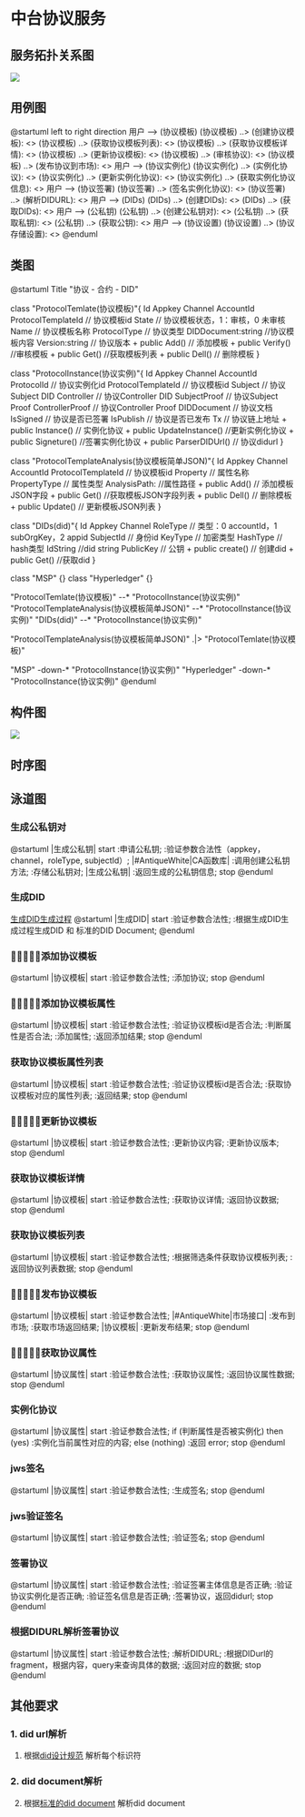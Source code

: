 # 中台协议服务
## 服务拓扑关系图
![](./fw.png)
## 用例图
@startuml
left to right direction
用户 --> (协议模板)
(协议模板) ..> (创建协议模板): <<include>>
(协议模板) ..> (获取协议模板列表): <<include>>
(协议模板) ..> (获取协议模板详情): <<include>>
(协议模板) ..> (更新协议模板): <<include>>
(协议模板) ..> (审核协议): <<include>>
(协议模板) ..> (发布协议到市场): <<include>>
用户 --> (协议实例化)
(协议实例化) ..> (实例化协议): <<include>>
(协议实例化) ..> (更新实例化协议): <<include>>
(协议实例化) ..> (获取实例化协议信息): <<include>>
用户 --> (协议签署)
(协议签署) ..> (签名实例化协议): <<include>>
(协议签署) ..> (解析DIDURL): <<include>>
用户 --> (DIDs)
(DIDs) ..> (创建DIDs): <<include>>
(DIDs) ..> (获取DIDs): <<include>>
用户 --> (公私钥)
(公私钥) ..> (创建公私钥对): <<include>>
(公私钥) ..> (获取私钥): <<include>>
(公私钥) ..> (获取公钥): <<include>>
用户 --> (协议设置)
(协议设置) ..> (协议存储设置): <<include>>
@enduml
## 类图

@startuml
Title "协议 - 合约 - DID"

  class "ProtocolTemlate(协议模板)"{
    Id
    Appkey
    Channel
    AccountId
    ProtocolTemplateId // 协议模板id
    State // 协议模板状态，1：审核，0 未审核
    Name // 协议模板名称
    ProtocolType // 协议类型
    DIDDocument:string //协议模板内容
    Version:string // 协议版本
    + public Add()  // 添加模板
    + public Verify() //审核模板
    + public Get() //获取模板列表
    + public Dell() // 删除模板
  }

  class "ProtocolInstance(协议实例)"{
    Id
    Appkey
    Channel
    AccountId
    ProtocolId  // 协议实例化id
    ProtocolTemplateId // 协议模板id
    Subject // 协议Subject DID
    Controller // 协议Controller DID
    SubjectProof //  协议Subject Proof
    ControllerProof // 协议Controller Proof
    DIDDocument // 协议文档
    IsSigned // 协议是否已签署
    IsPublish // 协议是否已发布
    Tx // 协议链上地址
    + public Instance()  // 实例化协议
    + public UpdateInstance() //更新实例化协议
    + public Signeture() //签署实例化协议
    + public ParserDIDUrl() // 协议didurl
  }

  class "ProtocolTemplateAnalysis(协议模板简单JSON)"{
    Id
    Appkey
    Channel
    AccountId
    ProtocolTemplateId // 协议模板id
    Property // 属性名称
    PropertyType // 属性类型
    AnalysisPath: //属性路径
    + public Add()  // 添加模板JSON字段
    + public Get() //获取模板JSON字段列表
    + public Dell() // 删除模板
    + public Update() // 更新模板JSON列表
  }

  class "DIDs(did)"{
    Id
    Appkey
    Channel
    RoleType // 类型：0 accountId，1 subOrgKey，2 appid
    SubjectId // 身份id 
    KeyType // 加密类型
    HashType // hash类型
    IdString //did string
    PublicKey // 公钥
    + public create()  // 创建did
    + public Get() //获取did
  }

  class "MSP" {}
  class "Hyperledger" {}
  

  "ProtocolTemlate(协议模板)" --* "ProtocolInstance(协议实例)"
  "ProtocolTemplateAnalysis(协议模板简单JSON)" --* "ProtocolInstance(协议实例)"
  "DIDs(did)" --* "ProtocolInstance(协议实例)"

  "ProtocolTemplateAnalysis(协议模板简单JSON)" .|> "ProtocolTemlate(协议模板)"

  "MSP" -down-* "ProtocolInstance(协议实例)"
  "Hyperledger" -down-* "ProtocolInstance(协议实例)"
@enduml

## 构件图
![](./gjt.png)


## 时序图


## 泳道图
### 生成公私钥对
@startuml
|生成公私钥|
start
:申请公私钥;
:验证参数合法性（appkey，channel，roleType, subjectId）;
|#AntiqueWhite|CA函数库|
:调用创建公私钥方法;
:存储公私钥对;
|生成公私钥|
:返回生成的公私钥信息;
stop
@enduml

### 生成DID
[生成DID生成过程](/didserver/DIDDesign.html#_5-1-create-did)
@startuml
|生成DID|
start
:验证参数合法性;
:根据生成DID生成过程生成DID 和 标准的DID Document;
@enduml

### 添加协议模板
@startuml
|协议模板|
start
:验证参数合法性;
:添加协议;
stop
@enduml

### 添加协议模板属性
@startuml
|协议模板|
start
:验证参数合法性;
:验证协议模板id是否合法;
:判断属性是否合法;
:添加属性;
:返回添加结果;
stop
@enduml

### 获取协议模板属性列表
@startuml
|协议模板|
start
:验证参数合法性;
:验证协议模板id是否合法;
:获取协议模板对应的属性列表;
:返回结果;
stop
@enduml

### 更新协议模板
@startuml
|协议模板|
start
:验证参数合法性;
:更新协议内容;
:更新协议版本;
stop
@enduml


### 获取协议模板详情
@startuml
|协议模板|
start
:验证参数合法性;
:获取协议详情;
:返回协议数据;
stop
@enduml

### 获取协议模板列表
@startuml
|协议模板|
start
:验证参数合法性;
:根据筛选条件获取协议模板列表;
:返回协议列表数据;
stop
@enduml

### 发布协议模板
@startuml
|协议模板|
start
:验证参数合法性;
|#AntiqueWhite|市场接口|
:发布到市场;
:获取市场返回结果;
|协议模板|
:更新发布结果;
stop
@enduml

### 获取协议属性
@startuml
|协议属性|
start
:验证参数合法性;
:获取协议属性;
:返回协议属性数据;
stop
@enduml


### 实例化协议

@startuml
|协议属性|
start
:验证参数合法性;
if (判断属性是否被实例化) then (yes)
  :实例化当前属性对应的内容;
else (nothing)
  :返回 error;
stop
@enduml

### jws签名
@startuml
|协议属性|
start
:验证参数合法性;
:生成签名;
stop
@enduml

### jws验证签名
@startuml
|协议属性|
start
:验证参数合法性;
:验证签名;
stop
@enduml


### 签署协议
@startuml
|协议属性|
start
:验证参数合法性;
:验证签署主体信息是否正确;
:验证协议实例化是否正确;
:验证签名信息是否正确;
:签署协议，返回didurl;
stop
@enduml

### 根据DIDURL解析签署协议
@startuml
|协议属性|
start
:验证参数合法性;
:解析DIDURL;
:根据DIDurl的fragment，根据内容，query来查询具体的数据;
:返回对应的数据;
stop
@enduml


## 其他要求
### 1. did url解析
1. 根据[did设计规范](/didserver/#did-string-format) 解析每个标识符
### 2. did document解析
2. 根据[标准的did document](/didserver/#did-document) 解析did document